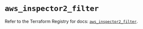 # `aws_inspector2_filter`

Refer to the Terraform Registry for docs: [`aws_inspector2_filter`](https://registry.terraform.io/providers/hashicorp/aws/6.13.0/docs/resources/inspector2_filter).
